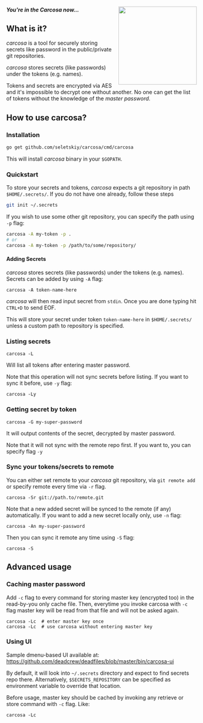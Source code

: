 #### *You're in the Carcosa now&hellip;* <img width="207px" align="right" src="https://cloud.githubusercontent.com/assets/674812/14978039/e1cd0130-113a-11e6-991a-729c40af89ec.png"/>

## What is it?

*carcosa* is a tool for securely storing secrets like password in the
public/private git repositories.

*carcosa* stores secrets (like passwords) under the tokens (e.g. names).

Tokens and secrets are encrypted via AES and it's impossible to decrypt one
without another. No one can get the list of tokens without the knowledge of the
*master password*.

## How to use carcosa?

### Installation

```bash
go get github.com/seletskiy/carcosa/cmd/carcosa
```

This will install *carcosa* binary in your `$GOPATH`.

### Quickstart

To store your secrets and tokens, *carcosa* expects a git repository in path
`$HOME/.secrets/`. If you do not have one already, follow these steps

```bash
git init ~/.secrets
```

If you wish to use some other git repository, you can specify the path using
`-p` flag:

```bash
carcosa -A my-token -p .
# or
carcosa -A my-token -p /path/to/some/repository/
```


#### Adding Secrets

*carcosa* stores secrets (like passwords) under the tokens (e.g. names).
Secrets can be added by using `-A` flag:

```
carcosa -A token-name-here
```

*carcosa* will then read input secret from `stdin`. Once you are done typing
hit `CTRL+D` to send EOF.

This will store your secret under token `token-name-here` in `$HOME/.secrets/`
unless a custom path to repository is specified.

### Listing secrets

```
carcosa -L
```

Will list all tokens after entering master password.

Note that this operation will not sync secrets before listing. If you
want to sync it before, use `-y` flag:

```
carcosa -Ly
```

### Getting secret by token

```
carcosa -G my-super-password
```

It will output contents of the secret, decrypted by master password.

Note that it will not sync with the remote repo first. If you want to, you
can specify flag `-y`


### Sync your tokens/secrets to remote

You can either set remote to your *carcosa* git repository, via `git remote
add` or specify remote every time via `-r` flag.

```
carcosa -Sr git://path.to/remote.git
```

Note that a new added secret will be synced to the remote (if any)
automatically. If you want to add a new secret locally only, use `-n` flag:

```
carcosa -An my-super-password
```

Then you can sync it remote any time using `-S` flag:

```
carcosa -S
```

## Advanced usage

### Caching master password

Add `-c` flag to every command for storing master key (encrypted too) in the
read-by-you only cache file. Then, everytime you invoke carcosa with `-c` flag
master key will be read from that file and will not be asked again.

```
carcosa -Lc  # enter master key once
carcosa -Lc  # use carcosa without entering master key
```

### Using UI

Sample dmenu-based UI available at: https://github.com/deadcrew/deadfiles/blob/master/bin/carcosa-ui

By default, it will look into `~/.secrets` directory and expect to find secrets
repo there. Alternatively, `$SECRETS_REPOSITORY` can be specified as
environment variable to override that location.

Before usage, master key should be cached by invoking any retrieve or store
command with `-c` flag. Like:

```
carcosa -Lc
```
